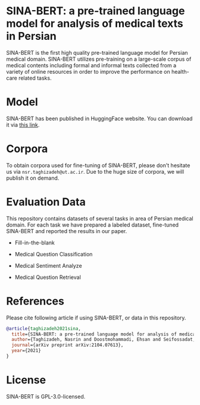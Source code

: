 # SINA-BERT: a pre-trained language model for analysis of medical texts in Persian

SINA-BERT is the first high quality pre-trained language model for Persian medical domain. SINA-BERT utilizes pre-training on a large-scale corpus of medical contents including formal and informal texts collected from a variety of online resources in order to improve the performance on health-care related tasks.

# Model
SINA-BERT has been published in HuggingFace website. You can download it via [this link](https://huggingface.co/).

# Corpora
To obtain corpora used for fine-tuning of SINA-BERT, please don't hesitate us via `nsr.taghizadeh@ut.ac.ir`. Due to the huge size of corpora, we will publish it on demand.


# Evaluation Data
This repository contains datasets of several tasks in area of Persian medical domain. For each task we have prepared a labeled dataset, fine-tuned SINA-BERT and reported the results in our paper.

- Fill-in-the-blank

- Medical Question Classification

- Medical Sentiment Analyze

- Medical Question Retrieval

# References
Please cite following article if using SINA-BERT, or data in this repository.

```bibtex
@article{taghizadeh2021sina,
  title={SINA-BERT: a pre-trained language model for analysis of medical texts in Persian},
  author={Taghizadeh, Nasrin and Doostmohammadi, Ehsan and Seifossadat, Elham and Rabiee, Hamid R and Tahaei, Maedeh S},
  journal={arXiv preprint arXiv:2104.07613},
  year={2021}
}
```

# License
SINA-BERT is GPL-3.0-licensed.
